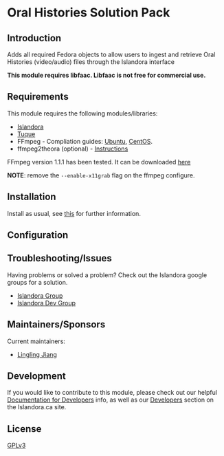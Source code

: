 # Oral Histories Solution Pack

## Introduction

Adds all required Fedora objects to allow users to ingest and retrieve Oral Histories (video/audio) files through the Islandora interface

**This module requires libfaac. Libfaac is not free for commercial use.**

## Requirements

This module requires the following modules/libraries:

* [Islandora](https://github.com/islandora/islandora)
* [Tuque](https://github.com/islandora/tuque)
* FFmpeg - Compliation guides: [Ubuntu](http://ffmpeg.org/trac/ffmpeg/wiki/CentosCompilationGuide
), [CentOS](https://ffmpeg.org/trac/ffmpeg/wiki/UbuntuCompilationGuide).
* ffmpeg2theora (optional) - [Instructions](https://wiki.duraspace.org/display/ISLANDORA6122/Chapter+12+-+Installing+Solution+Pack+Dependencies)

FFmpeg version 1.1.1 has been tested. It can be downloaded [here](http://www.ffmpeg.org/releases/ffmpeg-1.1.1.tar.gz)

**NOTE**: remove the `--enable-x11grab` flag on the ffmpeg configure.


## Installation

Install as usual, see [this](https://drupal.org/documentation/install/modules-themes/modules-7) for further information.

## Configuration



## Troubleshooting/Issues

Having problems or solved a problem? Check out the Islandora google groups for a solution.

* [Islandora Group](https://groups.google.com/forum/?hl=en&fromgroups#!forum/islandora)
* [Islandora Dev Group](https://groups.google.com/forum/?hl=en&fromgroups#!forum/islandora-dev)


## Maintainers/Sponsors
Current maintainers:

* [Lingling Jiang](https://github.com/sprklinginfo)

## Development

If you would like to contribute to this module, please check out our helpful [Documentation for Developers](https://github.com/Islandora/islandora/wiki#wiki-documentation-for-developers) info, as well as our [Developers](http://islandora.ca/developers) section on the Islandora.ca site.



## License

[GPLv3](http://www.gnu.org/licenses/gpl-3.0.txt)
